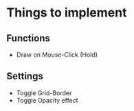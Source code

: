 # Things to implement

## Functions
- Draw on Mouse-Click (Hold)

## Settings
 - Toggle Grid-Border
 - Toggle Opacity effect
